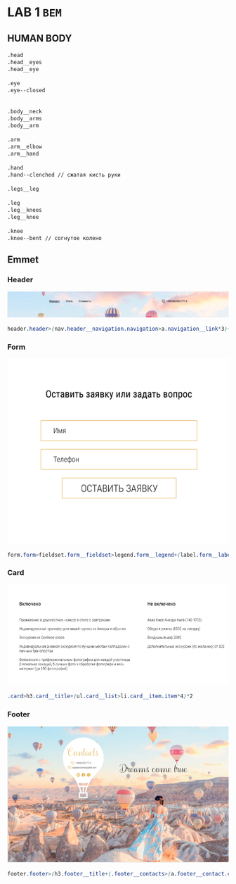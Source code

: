 # LAB 1 `BEM`

## HUMAN BODY

```
.head
.head__eyes
.head__eye

.eye
.eye--closed


.body__neck
.body__arms
.body__arm

.arm
.arm__elbow
.arm__hand

.hand
.hand--clenched // сжатая кисть руки

.legs__leg

.leg
.leg__knees
.leg__knee

.knee
.knee--bent // согнутое колено
```

## Emmet

### Header

![header.png](img/header.png)

```scss
header.header>(nav.header__navigation.navigation>a.navigation__link*3)+a.header__phone.link>(svg.link__ico+span.link__text)
```


### Form


![img.png](img/form.png)

```scss
form.form>fieldset.form__fieldset>legend.form__legend+(label.form__label>input.form__input)*2+button.form__button
```

### Card

![img.png](img/cards.png)

```scss
.card>h3.card__title+(ul.card__list>li.card__item.item*4)*2
```

### Footer

![img.png](img/footer.png)

```scss
footer.footer>(h3.footer__title+(.footer__contacts>(a.footer__contact.contact>svg.contact__ico+p.contact__text)*2+ul.footer__links>li.footer__link.link*3)+p.footer__text)
```
